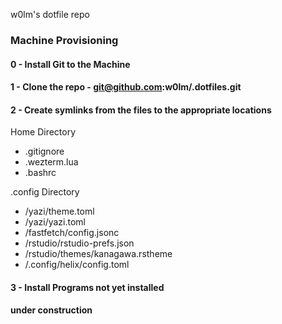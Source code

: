 w0lm's dotfile repo


### Machine Provisioning

#### 0 - Install Git to the Machine


#### 1 - Clone the repo - git@github.com:w0lm/.dotfiles.git


#### 2 - Create symlinks from the files to the appropriate locations
Home Directory
- .gitignore
- .wezterm.lua
- .bashrc

.config Directory
- /yazi/theme.toml
- /yazi/yazi.toml
- /fastfetch/config.jsonc
- /rstudio/rstudio-prefs.json
- /rstudio/themes/kanagawa.rstheme
- /.config/helix/config.toml


#### 3 - Install Programs not yet installed

 **under construction**
